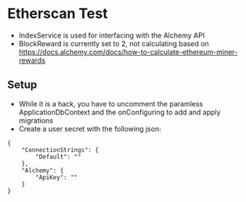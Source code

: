 # Etherscan Test

- IndexService is used for interfacing with the Alchemy API
- BlockReward is currently set to 2, not calculating based on https://docs.alchemy.com/docs/how-to-calculate-ethereum-miner-rewards

## Setup

- While it is a hack, you have to uncomment the paramless ApplicationDbContext and the onConfiguring to add and apply migrations
- Create a user secret with the following json:

```
{
    "ConnectionStrings": {
        "Default": ""
    },
    "Alchemy": {
        "ApiKey": ""
    }
}
```
